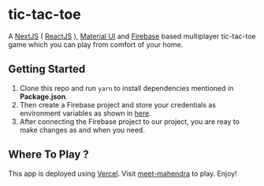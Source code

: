 # tic-tac-toe

A [NextJS](https://nextjs.org/) ( [ReactJS](https://reactjs.org/) ), [Material UI](https://material-ui.com/) and [Firebase](https://firebase.google.com/) based multiplayer tic-tac-toe game which you can play from comfort of your home.

## Getting Started

1. Clone this repo and run `yarn` to install dependencies mentioned in **Package.json**. 
2. Then create a Firebase project and store your credentials as environment variables as shown in [here](/src/). 
3. After connecting the Firebase project to our project, you are reay to make changes as and when you need. 

## Where To Play ?

This app is deployed using [Vercel](https://vercel.com/). Visit [meet-mahendra](https://meet-mahendra.vercel.app/) to play. Enjoy!
